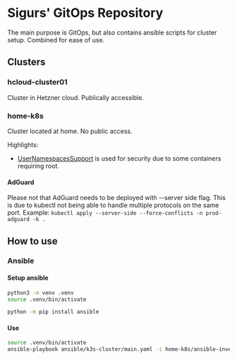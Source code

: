 # Sigurs' GitOps Repository
The main purpose is GitOps, but also contains ansible scripts for cluster setup.
Combined for ease of use.

## Clusters

### hcloud-cluster01
Cluster in Hetzner cloud. Publically accessible.

### home-k8s
Cluster located at home. No public access.

Highlights:
- [UserNamespacesSupport](https://kubernetes.io/docs/tasks/configure-pod-container/user-namespaces/) is used for security due to some containers requiring root.

#### AdGuard
Please not that AdGuard needs to be deployed with --server side flag.
This is due to kubectl not being able to handle multiple protocols on the same port.
Example: `kubectl apply --server-side --force-conflicts -n prod-adguard -k .`

## How to use
### Ansible

#### Setup ansible
```bash
python3 -m venv .venv
source .venv/bin/activate

python -m pip install ansible

```

#### Use

```bash
source .venv/bin/activate
ansible-playbook ansible/k3s-cluster/main.yaml -i home-k8s/ansible-inventory.yaml

```
